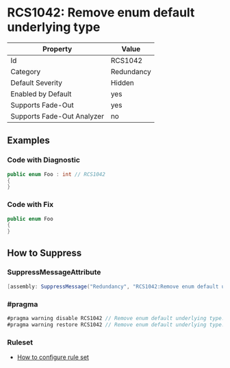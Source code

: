# RCS1042: Remove enum default underlying type

Property | Value
--- | ---
Id|RCS1042
Category|Redundancy
Default Severity|Hidden
Enabled by Default|yes
Supports Fade\-Out|yes
Supports Fade\-Out Analyzer|no

## Examples

### Code with Diagnostic

```csharp
public enum Foo : int // RCS1042
{
}
```

### Code with Fix

```csharp
public enum Foo
{
}
```

## How to Suppress

### SuppressMessageAttribute

```csharp
[assembly: SuppressMessage("Redundancy", "RCS1042:Remove enum default underlying type.", Justification = "<Pending>")]
```

### \#pragma

```csharp
#pragma warning disable RCS1042 // Remove enum default underlying type.
#pragma warning restore RCS1042 // Remove enum default underlying type.
```

### Ruleset

* [How to configure rule set](../HowToConfigureAnalyzers.md)
